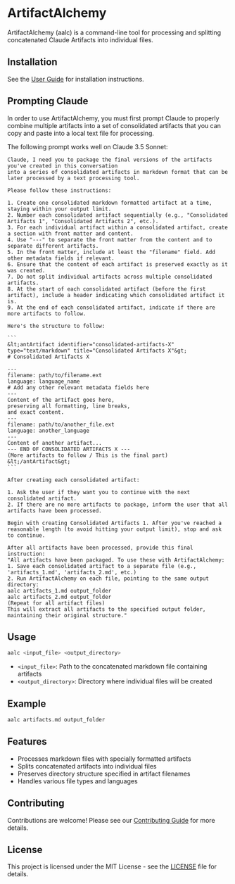 # ArtifactAlchemy

ArtifactAlchemy (aalc) is a command-line tool for processing and splitting concatenated Claude Artifacts into individual files.

## Installation

See the [User Guide](docs/user_guide.md) for installation instructions.

## Prompting Claude

In order to use ArtifactAlchemy, you must first prompt Claude to properly combine multiple
artifacts into a set of consolidated artifacts that you can copy and paste into a local text file for processing.

The following prompt works well on Claude 3.5 Sonnet:

````text
Claude, I need you to package the final versions of the artifacts you've created in this conversation
into a series of consolidated artifacts in markdown format that can be later processed by a text processing tool.

Please follow these instructions:

1. Create one consolidated markdown formatted artifact at a time, staying within your output limit.
2. Number each consolidated artifact sequentially (e.g., "Consolidated Artifacts 1", "Consolidated Artifacts 2", etc.).
3. For each individual artifact within a consolidated artifact, create a section with front matter and content.
4. Use "---" to separate the front matter from the content and to separate different artifacts.
5. In the front matter, include at least the "filename" field. Add other metadata fields if relevant.
6. Ensure that the content of each artifact is preserved exactly as it was created.
7. Do not split individual artifacts across multiple consolidated artifacts.
8. At the start of each consolidated artifact (before the first artifact), include a header indicating which consolidated artifact it is.
9. At the end of each consolidated artifact, indicate if there are more artifacts to follow.

Here's the structure to follow:

```
&lt;antArtifact identifier="consolidated-artifacts-X" type="text/markdown" title="Consolidated Artifacts X"&gt;
# Consolidated Artifacts X

---
filename: path/to/filename.ext
language: language_name
# Add any other relevant metadata fields here
---
Content of the artifact goes here,
preserving all formatting, line breaks,
and exact content.
---
filename: path/to/another_file.ext
language: another_language
---
Content of another artifact...
--- END OF CONSOLIDATED ARTIFACTS X ---
(More artifacts to follow / This is the final part)
&lt;/antArtifact&gt;
```

After creating each consolidated artifact:

1. Ask the user if they want you to continue with the next consolidated artifact.
2. If there are no more artifacts to package, inform the user that all artifacts have been processed.

Begin with creating Consolidated Artifacts 1. After you've reached a reasonable length (to avoid hitting your output limit), stop and ask to continue.

After all artifacts have been processed, provide this final instruction:
"All artifacts have been packaged. To use these with ArtifactAlchemy:
1. Save each consolidated artifact to a separate file (e.g., 'artifacts_1.md', 'artifacts_2.md', etc.)
2. Run ArtifactAlchemy on each file, pointing to the same output directory:
aalc artifacts_1.md output_folder
aalc artifacts_2.md output_folder
(Repeat for all artifact files)
This will extract all artifacts to the specified output folder, maintaining their original structure."
````

## Usage

```bash
aalc <input_file> <output_directory>
```

- `<input_file>`: Path to the concatenated markdown file containing artifacts
- `<output_directory>`: Directory where individual files will be created

## Example

```bash
aalc artifacts.md output_folder
```

## Features

- Processes markdown files with specially formatted artifacts
- Splits concatenated artifacts into individual files
- Preserves directory structure specified in artifact filenames
- Handles various file types and languages

## Contributing

Contributions are welcome! Please see our [Contributing Guide](docs/developer_guide.md) for more details.

## License

This project is licensed under the MIT License - see the [LICENSE](LICENSE) file for details.
